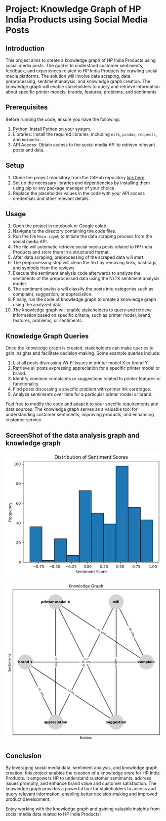 # Project: Knowledge Graph of HP India Products using Social Media Posts

## Introduction
This project aims to create a knowledge graph of HP India Products using social media posts. The goal is to understand customer sentiments, feedback, and experiences related to HP India Products by crawling social media platforms. The solution will involve data scraping, data preprocessing, sentiment analysis, and knowledge graph creation. The knowledge graph will enable stakeholders to query and retrieve information about specific printer models, brands, features, problems, and sentiments.

## Prerequisites
Before running the code, ensure you have the following:

1. Python: Install Python on your system.
2. Libraries: Install the required libraries, including `nltk`, `pandas`, `requests`, and `networkx`.
3. API Access: Obtain access to the social media API to retrieve relevant posts and data.

## Setup
1. Clone the project repository from the GitHub repository [link here](https://github.com/your_username/your_repository).
2. Set up the necessary libraries and dependencies by installing them using pip or any package manager of your choice.
3. Replace the placeholder values in the code with your API access credentials and other relevant details.

## Usage
1. Open the project in notebook or Google colab.
2. Navigate to the directory containing the code files.
3. Run the file `Main.ipynb` to initiate the data scraping process from the social media API.
4. The file will automatic retrieve social media posts related to HP India Products and store them in a structured format.
5. After data scraping, preprocessing of the scraped data will start.
6. The preprocessing step will clean the text by removing links, hashtags, and symbols from the reviews.
7. Execute the sentiment analysis code afterwards to analyze the sentiments of the preprocessed data using the NLTK sentiment analysis model.
8. The sentiment analysis will classify the posts into categories such as complaint, suggestion, or appreciation.
9. Finally, run the code of knowledge graph to create a knowledge graph using the analyzed data.
10. The knowledge graph will enable stakeholders to query and retrieve information based on specific criteria, such as printer model, brand, features, problems, or sentiments.

## Knowledge Graph Queries
Once the knowledge graph is created, stakeholders can make queries to gain insights and facilitate decision-making. Some example queries include:

1. List all posts discussing Wi-Fi issues in printer model X or brand Y.
2. Retrieve all posts expressing appreciation for a specific printer model or brand.
3. Identify common complaints or suggestions related to printer features or functionality.
4. Find posts discussing a specific problem with printer ink cartridges.
5. Analyze sentiments over time for a particular printer model or brand.

Feel free to modify the code and adapt it to your specific requirements and data sources. The knowledge graph serves as a valuable tool for understanding customer sentiments, improving products, and enhancing customer service.

## ScreenShot of the data analysis graph and knowledge graph

![Sentiment_Analysis_data_graph](src/data_img.png)

![knowledge_graph](src/knowledge_graph_img.png)

## Conclusion
By leveraging social media data, sentiment analysis, and knowledge graph creation, this project enables the creation of a knowledge store for HP India Products. It empowers HP to understand customer sentiments, address issues promptly, and enhance brand value and customer satisfaction. The knowledge graph provides a powerful tool for stakeholders to access and query relevant information, enabling better decision-making and improved product development.

Enjoy working with the knowledge graph and gaining valuable insights from social media data related to HP India Products!